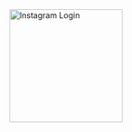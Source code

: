 <img src="https://raw.githubusercontent.com/NikoAlyv/InstagramLogin/refs/heads/main/assets/images/project.png" width="200" alt="Instagram Login" />
